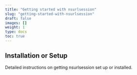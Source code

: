 ```yaml
---
title: "Getting started with nsurlsession"
slug: "getting-started-with-nsurlsession"
draft: false
images: []
weight: 1
type: docs
toc: true
---
```


## Installation or Setup
Detailed instructions on getting nsurlsession set up or installed.

